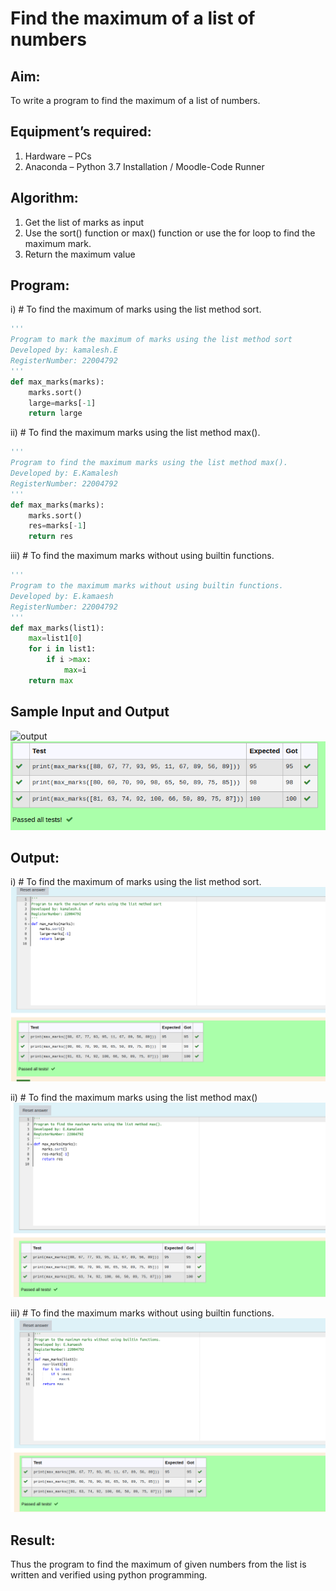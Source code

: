 # Find the maximum of a list of numbers
## Aim:
To write a program to find the maximum of a list of numbers.
## Equipment’s required:
1.	Hardware – PCs
2.	Anaconda – Python 3.7 Installation / Moodle-Code Runner
## Algorithm:
1.	Get the list of marks as input
2.	Use the sort() function or max() function or use the for loop to find the maximum mark.
3.	Return the maximum value
## Program:

i)	# To find the maximum of marks using the list method sort.
```Python
''' 
Program to mark the maximum of marks using the list method sort
Developed by: kamalesh.E
RegisterNumber: 22004792
'''
def max_marks(marks):
    marks.sort()
    large=marks[-1]
    return large
```

ii)	# To find the maximum marks using the list method max().
```Python
''' 
Program to find the maximum marks using the list method max().
Developed by: E.Kamalesh
RegisterNumber: 22004792
'''
def max_marks(marks):
    marks.sort()
    res=marks[-1]
    return res
```

iii) # To find the maximum marks without using builtin functions.
```Python
''' 
Program to the maximum marks without using builtin functions.
Developed by: E.kamaesh
RegisterNumber: 22004792
'''
def max_marks(list1):
    max=list1[0]
    for i in list1:
        if i >max:
            max=i
    return max
```
## Sample Input and Output
![output](./img/max_marks1.jpg) 
![](Screenshot%20from%202023-01-27%2000-40-52.png)
## Output:
i)	# To find the maximum of marks using the list method sort.
![](Screenshot%20from%202023-01-27%2000-39-59.png)

ii)	# To find the maximum marks using the list method max()
![](Screenshot%20from%202023-01-27%2000-40-12.png)

iii) # To find the maximum marks without using builtin functions.
![](Screenshot%20from%202023-01-27%2000-40-21.png)

## Result:
Thus the program to find the maximum of given numbers from the list is written and verified using python programming.

